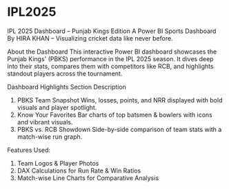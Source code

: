 # IPL2025
IPL 2025 Dashboard – Punjab Kings Edition
A Power BI Sports Dashboard
By HIRA KHAN – Visualizing cricket data like never before.

About the Dashboard
This interactive Power BI dashboard showcases the Punjab Kings' (PBKS) performance in the IPL 2025 season. It dives deep into their stats, compares them with competitors like RCB, and highlights standout players across the tournament.

Dashboard Highlights
  Section	                       Description
1. PBKS Team Snapshot	           Wins, losses, points, and NRR displayed with bold visuals and player spotlight.
2. Know Your Favorites	         Bar charts of top batsmen & bowlers with icons and vibrant visuals.
3. PBKS vs. RCB Showdown	       Side-by-side comparison of team stats with a match-wise run graph.

Features Used:
1. Team Logos & Player Photos
2. DAX Calculations for Run Rate & Win Ratios
3. Match-wise Line Charts for Comparative Analysis
